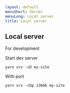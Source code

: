 ```yaml
layout: default
menuShort: Server
menuLong: Local server
title: Local server
```
<!--config-->
## Local server

For development

Start dev server
```shell
yarn srv -cD my-site
```

With port
```shell
yarn srv -cDp 13666 my-site
```

